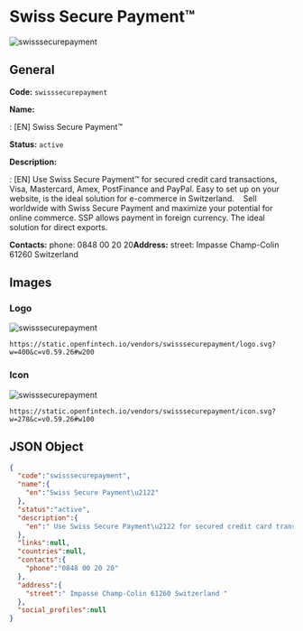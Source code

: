 
# Swiss Secure Payment™ 
![swisssecurepayment](https://static.openfintech.io/vendors/swisssecurepayment/logo.svg?w=400&c=v0.59.26#w200)  

## General 
 
**Code:** `swisssecurepayment` 
 
**Name:** 
 
:	[EN] Swiss Secure Payment™ 
 
**Status:** `active` 
 
**Description:** 
 
: [EN]  Use Swiss Secure Payment™ for secured credit card transactions, Visa, Mastercard, Amex, PostFinance and PayPal. Easy to set up on your website, is the ideal solution for e-commerce in Switzerland.    Sell worldwide with Swiss Secure Payment and maximize your potential for online commerce. SSP allows payment in foreign currency. The ideal solution for direct exports.    
 
**Contacts:** 
phone: 0848 00 20 20**Address:** 
street:  Impasse Champ-Colin 61260 Switzerland  

## Images 

### Logo 
 
![swisssecurepayment](https://static.openfintech.io/vendors/swisssecurepayment/logo.svg?w=400&c=v0.59.26#w200)  

```
https://static.openfintech.io/vendors/swisssecurepayment/logo.svg?w=400&c=v0.59.26#w200
```  

### Icon 
 
![swisssecurepayment](https://static.openfintech.io/vendors/swisssecurepayment/icon.svg?w=278&c=v0.59.26#w100)  

```
https://static.openfintech.io/vendors/swisssecurepayment/icon.svg?w=278&c=v0.59.26#w100
```  

## JSON Object 

```json
{
  "code":"swisssecurepayment",
  "name":{
    "en":"Swiss Secure Payment\u2122"
  },
  "status":"active",
  "description":{
    "en":" Use Swiss Secure Payment\u2122 for secured credit card transactions, Visa, Mastercard, Amex, PostFinance and PayPal. Easy to set up on your website, is the ideal solution for e-commerce in Switzerland.\u00a0 \u00a0 Sell worldwide with Swiss Secure Payment and maximize your potential for online commerce. SSP allows payment in foreign currency. The ideal solution for direct exports. \u00a0 "
  },
  "links":null,
  "countries":null,
  "contacts":{
    "phone":"0848 00 20 20"
  },
  "address":{
    "street":" Impasse Champ-Colin 61260 Switzerland "
  },
  "social_profiles":null
}
```  
